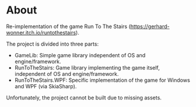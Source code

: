 # About
Re-implementation of the game Run To The Stairs (https://gerhard-wonner.itch.io/runtothestairs).

The project is divided into three parts:
- GameLib: Simple game library independent of OS and engine/framework.
- RunToTheStairs: Game library implementing the game itself, independent of OS and engine/framework.
- RunToTheStairs.WPF: Specific implementation of the game for Windows and WPF (via SkiaSharp).

Unfortunately, the project cannot be built due to missing assets.
